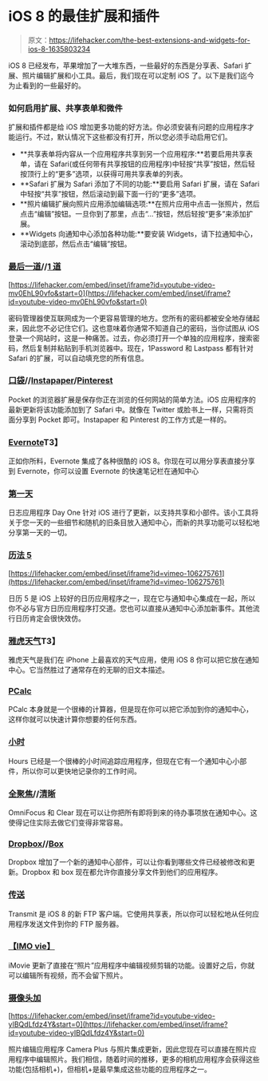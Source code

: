 # iOS 8 的最佳扩展和插件

> 原文：<https://lifehacker.com/the-best-extensions-and-widgets-for-ios-8-1635803234>

iOS 8 已经发布，苹果增加了一大堆东西，一些最好的东西是分享表、Safari 扩展、照片编辑扩展和小工具。最后，我们现在可以定制 iOS 了。以下是我们迄今为止看到的一些最好的。



### 如何启用扩展、共享表单和微件

扩展和插件都是给 iOS 增加更多功能的好方法。你必须安装有问题的应用程序才能运行。不过，默认情况下这些都没有打开，所以您必须手动启用它们。

*   **共享表单将内容从一个应用程序共享到另一个应用程序:**若要启用共享表单，请在 Safari(或任何带有共享按钮的应用程序)中轻按“共享”按钮，然后轻按顶行上的“更多”选项，以获得可用共享表单的列表。
*   **Safari 扩展为 Safari 添加了不同的功能:**要启用 Safari 扩展，请在 Safari 中轻按“共享”按钮，然后滚动到最下面一行的“更多”选项。
*   **照片编辑扩展向照片应用添加编辑选项:**在照片应用中点击一张照片，然后点击“编辑”按钮。一旦你到了那里，点击“…”按钮，然后轻按“更多”来添加扩展。
*   **Widgets 向通知中心添加各种功能:**要安装 Widgets，请下拉通知中心，滚动到底部，然后点击“编辑”按钮。

### [最后一道](https://itunes.apple.com/us/app/lastpass-for-premium-customers/id324613447?mt=8)//[1 道](https://itunes.apple.com/us/app/1password-password-manager/id568903335?mt=8)

 [https://lifehacker.com/embed/inset/iframe?id=youtube-video-mv0EhL90vfo&start=0](https://lifehacker.com/embed/inset/iframe?id=youtube-video-mv0EhL90vfo&start=0) 

密码管理器使互联网成为一个更容易管理的地方。您所有的密码都被安全地存储起来，因此您不必记住它们。这也意味着你通常不知道自己的密码，当你试图从 iOS 登录一个网站时，这是一种痛苦。过去，你必须打开一个单独的应用程序，搜索密码，然后复制并粘贴到手机浏览器中。现在，1Password 和 Lastpass 都有针对 Safari 的扩展，可以自动填充您的所有信息。

### [口袋](https://itunes.apple.com/us/app/pocket-save-articles-videos/id309601447?mt=8&at=11l7ja&ct=tss_ios8)//[Instapaper](http://blog.instapaper.com/post/97750859246)/[Pinterest](https://itunes.apple.com/us/app/pinterest/id429047995?mt=8&at=10laZc)

Pocket 的浏览器扩展是保存你正在浏览的任何网站的简单方法。iOS 应用程序的最新更新将该功能添加到了 Safari 中。就像在 Twitter 或脸书上一样，只需将页面分享到 Pocket 即可。Instapaper 和 Pinterest 的工作方式是一样的。

### [Evernote](https://itunes.apple.com/us/app/evernote/id281796108?mt=8&at=11l7ja&ct=tss_ios8)T3】

正如你所料，Evernote 集成了各种很酷的 iOS 8。你现在可以用分享表直接分享到 Evernote，你可以设置 Evernote 的快速笔记栏在通知中心

### [第一天](https://itunes.apple.com/us/app/day-one-journal-diary/id421706526?mt=8)

日志应用程序 Day One 针对 iOS 进行了更新，以支持共享和小部件。该小工具将关于您一天的一些细节和随机的旧条目放入通知中心，而新的共享功能可以轻松地分享第一天的一切。

### [历法 5](https://itunes.apple.com/app/calendars-5/id697927927?mt=8&at=11l7ja&ct=tss_ios8)

 [https://lifehacker.com/embed/inset/iframe?id=vimeo-106275761](https://lifehacker.com/embed/inset/iframe?id=vimeo-106275761) 

日历 5 是 iOS 上较好的日历应用程序之一，现在它与通知中心集成在一起，所以你不必与官方日历应用程序打交道。您也可以直接从通知中心添加新事件。其他流行日历肯定会很快效仿。

### [雅虎天气](https://itunes.apple.com/ca/app/yahoo-weather/id628677149)T3】

雅虎天气是我们在 iPhone 上最喜欢的天气应用，使用 iOS 8 你可以把它放在通知中心。它当然胜过了通常存在的无聊的旧文本描述。

### [PCalc](https://itunes.apple.com/us/app/pcalc-the-best-calculator/id284666222?mt=8&at=11l7ja&ct=tss_ios8)

PCalc 本身就是一个很棒的计算器，但是现在你可以把它添加到你的通知中心，这样你就可以快速计算你想要的任何东西。

### [小时](https://itunes.apple.com/us/app/hours-time-tracking/id895933956?mt=8)

Hours 已经是一个很棒的小时间追踪应用程序，但现在它有一个通知中心小部件，所以你可以更快地记录你的工作时间。

### [全聚焦](https://itunes.apple.com/us/app/omnifocus-2-for-iphone/id690305341?mt=8&at=10l7j8)//[清晰](https://itunes.apple.com/us/app/clear-tasks-reminders-to-do/id493136154?mt=8&at=11l7ja&ct=tss_ios8)

OmniFocus 和 Clear 现在可以让你把所有即将到来的待办事项放在通知中心。这使得记住实际去做它们变得非常容易。

### [Dropbox](https://itunes.apple.com/us/app/dropbox/id327630330?mt=8)//[Box](https://itunes.apple.com/us/app/box-for-iphone-and-ipad/id290853822?mt=8&at=10laZc)

Dropbox 增加了一个新的通知中心部件，可以让你看到哪些文件已经被修改和更新。Dropbox 和 box 现在都允许你直接分享文件到他们的应用程序。

### [传送](https://itunes.apple.com/us/app/transmit-ios/id917432930?ls=1)

Transmit 是 iOS 8 的新 FTP 客户端。它使用共享表，所以你可以轻松地从任何应用程序发送文件到你的 FTP 服务器。

### [【IMO vie】](https://itunes.apple.com/us/app/imovie/id377298193?mt=8)

iMovie 更新了直接在“照片”应用程序中编辑视频剪辑的功能。设置好之后，你就可以编辑所有视频，而不会留下照片。

### [摄像头加](https://itunes.apple.com/us/app/camera-plus-capture-remotely/id330803072?mt=8)

 [https://lifehacker.com/embed/inset/iframe?id=youtube-video-yIBQdLfdz4Y&start=0](https://lifehacker.com/embed/inset/iframe?id=youtube-video-yIBQdLfdz4Y&start=0) 

照片编辑应用程序 Camera Plus 与照片集成更新，因此您现在可以直接在照片应用程序中编辑照片。我们相信，随着时间的推移，更多的相机应用程序会获得这些功能(包括相机+)，但相机+是最早集成这些功能的应用程序之一。
